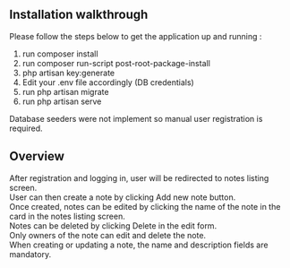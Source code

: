 ## Installation walkthrough

Please follow the steps below to get the application up and running :

1. run composer install
2. run composer run-script post-root-package-install
3. php artisan key:generate
4. Edit your .env file accordingly (DB credentials)
5. run php artisan migrate
6. run php artisan serve

Database seeders were not implement so manual user registration is required.

## Overview
After registration and logging in, user will be redirected to notes listing screen.  
User can then create a note by clicking Add new note button.  
Once created, notes can be edited by clicking the name of the note in the card in the notes listing screen.  
Notes can be deleted by clicking Delete in the edit form.  
Only owners of the note can edit and delete the note.  
When creating or updating a note, the name and description fields are mandatory.  
